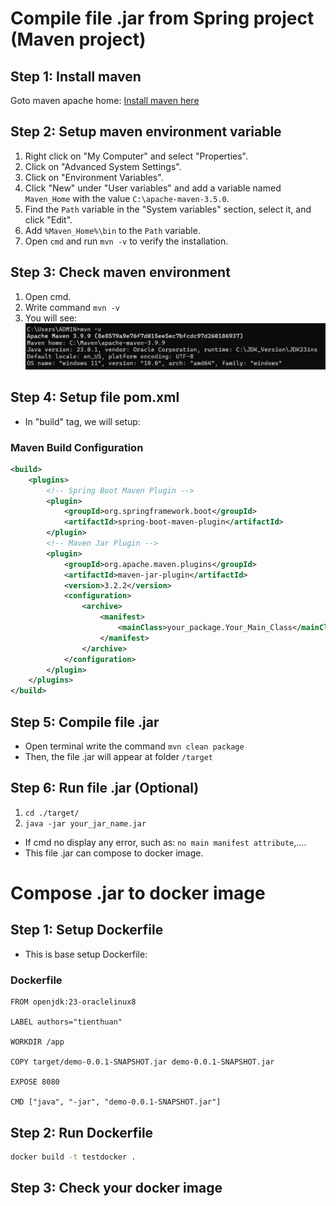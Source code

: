 # Compile file .jar from Spring project (Maven project)

## Step 1: Install maven
Goto maven apache home:
[Install maven here](https://maven.apache.org/download.cgi)

## Step 2: Setup maven environment variable
1. Right click on "My Computer" and select "Properties".  
2. Click on "Advanced System Settings".
3. Click on "Environment Variables".
4. Click "New" under "User variables" and add a variable named `Maven_Home` with the value `C:\apache-maven-3.5.0`.
5. Find the `Path` variable in the "System variables" section, select it, and click "Edit".
6. Add `%Maven_Home%\bin` to the `Path` variable.
7. Open `cmd` and run `mvn -v` to verify the installation.

## Step 3: Check maven environment
1. Open cmd.
2. Write command `mvn -v`
3. You will see:
![alt text](resources/mvn_v.png)

## Step 4: Setup file pom.xml
- In "build" tag, we will setup:
### Maven Build Configuration

```xml
<build>
    <plugins>
        <!-- Spring Boot Maven Plugin -->
        <plugin>
            <groupId>org.springframework.boot</groupId>
            <artifactId>spring-boot-maven-plugin</artifactId>
        </plugin>
        <!-- Maven Jar Plugin -->
        <plugin>
            <groupId>org.apache.maven.plugins</groupId>
            <artifactId>maven-jar-plugin</artifactId>
            <version>3.2.2</version>
            <configuration>
                <archive>
                    <manifest>
                        <mainClass>your_package.Your_Main_Class</mainClass> <!-- Update with your main class -->
                    </manifest>
                </archive>
            </configuration>
        </plugin>
    </plugins>
</build>
```

## Step 5: Compile file .jar
- Open terminal write the command `mvn clean package`
- Then, the file .jar will appear at folder `/target`

## Step 6: Run file .jar (Optional)
1. `cd ./target/`
2. `java -jar your_jar_name.jar`
- If cmd no display any error, such as: `no main manifest attribute`,....
- This file .jar can compose to docker image.


# Compose .jar to docker image

## Step 1: Setup Dockerfile
- This is base setup Dockerfile:
### Dockerfile
```
FROM openjdk:23-oraclelinux8

LABEL authors="tienthuan"

WORKDIR /app

COPY target/demo-0.0.1-SNAPSHOT.jar demo-0.0.1-SNAPSHOT.jar

EXPOSE 8080

CMD ["java", "-jar", "demo-0.0.1-SNAPSHOT.jar"]
```

## Step 2: Run Dockerfile
```sh
docker build -t testdocker .
```

## Step 3: Check your docker image
